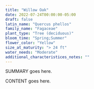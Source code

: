 ```yaml
---
title: "Willow Oak"
date: 2022-07-24T00:00:00-05:00
draft: false
latin_name: "Quercus phellos"
family_name: "Fagaceae"
plant_type: "Tree (deciduous)"
bloom_time: "Spring;Summer"
flower_color: "Yellow"
size_at_maturity: "> 24 ft"
water_needs: "Moderate"
additional_characteristices_notes: ""
---
```


SUMMARY goes here.

<!--more-->

CONTENT goes here.